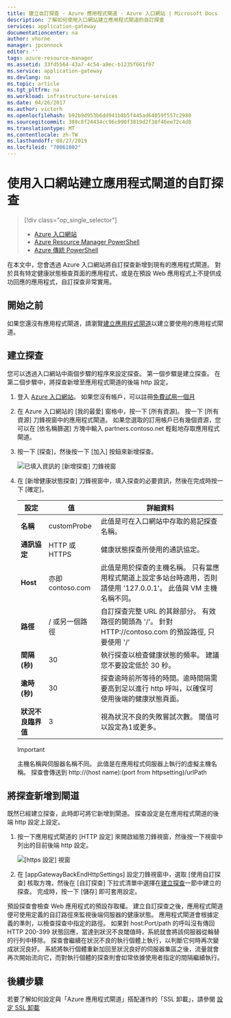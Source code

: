 ```yaml
---
title: 建立自訂探查 - Azure 應用程式閘道 - Azure 入口網站 | Microsoft Docs
description: 了解如何使用入口網站建立應用程式閘道的自訂探查
services: application-gateway
documentationcenter: na
author: vhorne
manager: jpconnock
editor: ''
tags: azure-resource-manager
ms.assetid: 33fd5564-43a7-4c54-a9ec-b1235f661f97
ms.service: application-gateway
ms.devlang: na
ms.topic: article
ms.tgt_pltfrm: na
ms.workload: infrastructure-services
ms.date: 04/26/2017
ms.author: victorh
ms.openlocfilehash: b92b9d953b6dd941b8b5f445ad64059f557c2980
ms.sourcegitcommit: 388c8f24434cc96c990f3819d2f38f46ee72c4d8
ms.translationtype: MT
ms.contentlocale: zh-TW
ms.lasthandoff: 08/27/2019
ms.locfileid: "70061802"
---
```

# <a name="create-a-custom-probe-for-application-gateway-by-using-the-portal"></a>使用入口網站建立應用程式閘道的自訂探查

> [!div class="op_single_selector"]
> * [Azure 入口網站](application-gateway-create-probe-portal.md)
> * [Azure Resource Manager PowerShell](application-gateway-create-probe-ps.md)
> * [Azure 傳統 PowerShell](application-gateway-create-probe-classic-ps.md)

在本文中，您會透過 Azure 入口網站將自訂探查新增到現有的應用程式閘道。 對於具有特定健康狀態檢查頁面的應用程式，或是在預設 Web 應用程式上不提供成功回應的應用程式，自訂探查非常實用。

## <a name="before-you-begin"></a>開始之前

如果您還沒有應用程式閘道，請瀏覽[建立應用程式閘道](application-gateway-create-gateway-portal.md)以建立要使用的應用程式閘道。

## <a name="createprobe"></a>建立探查

您可以透過入口網站中兩個步驟的程序來設定探查。 第一個步驟是建立探查。 在第二個步驟中，將探查新增至應用程式閘道的後端 http 設定。

1. 登入 [Azure 入口網站](https://portal.azure.com)。 如果您沒有帳戶，可以註冊[免費試用一個月](https://azure.microsoft.com/free)

1. 在 Azure 入口網站的 [我的最愛] 窗格中，按一下 [所有資源]。 按一下 [所有資源] 刀鋒視窗中的應用程式閘道。 如果您選取的訂用帳戶已有幾個資源，您可以在 [依名稱篩選] 方塊中輸入 partners.contoso.net 輕鬆地存取應用程式閘道。

1. 按一下 [探查]，然後按一下 [加入] 按鈕來新增探查。

   ![已填入資訊的 [新增探查] 刀鋒視窗][1]

1. 在 [新增健康狀態探查] 刀鋒視窗中，填入探查的必要資訊，然後在完成時按一下 [確定]。

   |**設定** | **值** | **詳細資料**|
   |---|---|---|
   |**名稱**|customProbe|此值是可在入口網站中存取的易記探查名稱。|
   |**通訊協定**|HTTP 或 HTTPS | 健康狀態探查所使用的通訊協定。|
   |**Host**|亦即 contoso.com|此值是用於探查的主機名稱。 只有當應用程式閘道上設定多站台時適用，否則請使用 '127.0.0.1'。 此值與 VM 主機名稱不同。|
   |**路徑**|/ 或另一個路徑|自訂探查完整 URL 的其餘部分。 有效路徑的開頭為 '/'。 針對 HTTP:\//contoso.com 的預設路徑, 只要使用 '/' |
   |**間隔 (秒)**|30|執行探查以檢查健康狀態的頻率。 建議您不要設定低於 30 秒。|
   |**逾時 (秒)**|30|探查逾時前所等待的時間。逾時間隔需要高到足以進行 http 呼叫，以確保可使用後端的健康狀態頁面。|
   |**狀況不良臨界值**|3|視為狀況不良的失敗嘗試次數。 閾值可以設定為1或更多。|

   > [!IMPORTANT]
   > 主機名稱與伺服器名稱不同。 此值是在應用程式伺服器上執行的虛擬主機名稱。 探查會傳送到 http://(host name):(port from httpsetting)/urlPath

## <a name="add-probe-to-the-gateway"></a>將探查新增到閘道

既然已經建立探查，此時即可將它新增到閘道。 探查設定是在應用程式閘道的後端 http 設定上設定。

1. 按一下應用程式閘道的 [HTTP 設定] 來開啟組態刀鋒視窗，然後按一下視窗中列出的目前後端 http 設定。

   ![[https 設定] 視窗][2]

1. 在 [appGatewayBackEndHttpSettings] 設定刀鋒視窗中，選取 [使用自訂探查] 核取方塊，然後在 [自訂探查] 下拉式清單中選擇在[建立探查](#createprobe)一節中建立的探查。
   完成時，按一下 [儲存] 即可套用設定。

預設探查會檢查 Web 應用程式的預設存取權。 建立自訂探查之後，應用程式閘道便可使用定義的自訂路徑來監視後端伺服器的健康狀態。 應用程式閘道會根據定義的準則，以檢查探查中指定的路徑。 如果對 host:Port/path 的呼叫沒有傳回 HTTP 200-399 狀態回應，當達到狀況不良閾值時，系統就會將該伺服器從輪替的行列中移除。 探查會繼續在狀況不良的執行個體上執行，以判斷它何時再次變成狀況良好。 系統將執行個體重新加回至狀況良好的伺服器集區之後，流量就會再次開始流向它，而對執行個體的探查則會如常依據使用者指定的間隔繼續執行。

## <a name="next-steps"></a>後續步驟

若要了解如何設定與「Azure 應用程式閘道」搭配運作的「SSL 卸載」，請參閱 [設定 SSL 卸載](application-gateway-ssl-portal.md)

[1]: ./media/application-gateway-create-probe-portal/figure1.png
[2]: ./media/application-gateway-create-probe-portal/figure2.png

